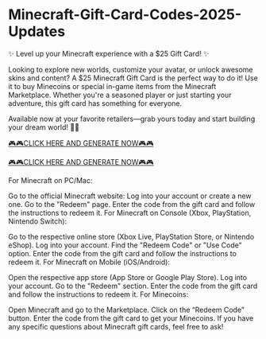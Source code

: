 # Minecraft-Gift-Card-Codes-2025-Updates

✨ Level up your Minecraft experience with a $25 Gift Card! ✨

Looking to explore new worlds, customize your avatar, or unlock awesome skins and content? A $25 Minecraft Gift Card is the perfect way to do it! Use it to buy Minecoins or special in-game items from the Minecraft Marketplace. Whether you're a seasoned player or just starting your adventure, this gift card has something for everyone.

Available now at your favorite retailers—grab yours today and start building your dream world! 🏰💎

[🎮🎮CLICK HERE AND GENERATE NOW🎮🎮](https://gift.sports24klive.com/topbucks)

[🎮🎮CLICK HERE AND GENERATE NOW🎮🎮](https://gift.sports24klive.com/topbucks)


For Minecraft on PC/Mac:

Go to the official Minecraft website: 
Log into your account or create a new one.
Go to the "Redeem" page.
Enter the code from the gift card and follow the instructions to redeem it.
For Minecraft on Console (Xbox, PlayStation, Nintendo Switch):

Go to the respective online store (Xbox Live, PlayStation Store, or Nintendo eShop).
Log into your account.
Find the "Redeem Code" or "Use Code" option.
Enter the code from the gift card and follow the instructions to redeem it.
For Minecraft on Mobile (iOS/Android):

Open the respective app store (App Store or Google Play Store).
Log into your account.
Go to the "Redeem" section.
Enter the code from the gift card and follow the instructions to redeem it.
For Minecoins:

Open Minecraft and go to the Marketplace.
Click on the “Redeem Code” button.
Enter the code from the gift card to get your Minecoins.
If you have any specific questions about Minecraft gift cards, feel free to ask!
